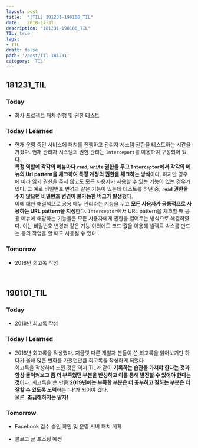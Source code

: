 ```yaml
---
layout: post
title:  "[TIL] 181231~190106_TIL"
date:   2018-12-31
description: "181231~190106_TIL"
TIL: true
tags:
- TIL
draft: false
path: '/post/til-181231'
category: 'TIL'
---
```


## 181231_TIL

### Today 

- 회사 프로젝트 패치 진행 및 권한 테스트

### Today I Learned

- 현재 운영 중인 서비스에 패치를 진행하고 관리자 시스템 권한을 테스트하는 시간을 가졌다. 현재 관리자 시스템의 권한 관리는 `Interceport`를 이용하여 구성되어 있다.<br/> **특정 역할에 각각의 메뉴마다 `read`, `write` 권한을 두고 `Interceptor`에서 각각의 메뉴의 Url pattern을 체크하여 특정 계정의 권한을 체크하는 방식**이다. 하지만 경우에 따라 읽기 권한을 주지 않고도 모든 사용자가 사용할 수 있는 기능이 있는 경우가 있다. 그 예로 비밀번호 변경과 같은 기능이 있는데 테스트를 하던 중, **`read` 권한을 주지 않으면 비밀번호 변경이 불가능한 버그가 발생**했다.<br/> 이에 대한 해결책으로 공용 메뉴 관리라는 기능을 두고 **모든 사용자가 공통적으로 사용하는 URL pattern을 지정**한다. `Interceptor`에서 URL pattern을 체크할 때 공용 메뉴에 해당하는 기능들은 모든 사용자에게 권한을 열어두는 방식으로 해결하였다. 이는 비밀번호 변경과 같은 기능 이외에도 코드 값을 이용해 셀렉트 박스를 만드는 등의 작업을 할 때도 사용될 수 있다.

### Tomorrow

- 2018년 회고록 작성

<br/>

## 190101_TIL

### Today 

- [2018년 회고록](https://bkjang.github.io/Article_memoir/) 작성

### Today I Learned

- 2018년 회고록을 작성했다. 지금껏 다른 개발자 분들이 쓴 회고록을 읽어보기만 하다가 올해 많은 변화를 가졌던만큼 회고록을 작성하게 되었다.<br/>회고록을 작성하며 느낀 것은 역시 TIL과 같이 **기록하는 습관을 가져야 한다는 것과 항상 돌이켜보고 좀 더 부족했던 부분을 반성하고 이를 통해 발전할 수 있어야 한다는 것**이다. 회고록을 쓴 만큼 **2019년에는 부족한 부분은 더 공부하고 잘하는 부분은 더 잘할 수 있도록 노력**하는 '나'가 되어야 겠다.<br/> 물론, **조급해하지는 말자!**

### Tomorrow

- Facebook 검수 승인 확인 및 운영 서버 패치 게획

- 블로그 글 포스팅 예정

<br/>